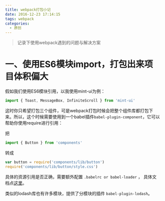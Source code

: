 ```yaml
---
title: webpack打包小记
date: 2016-12-23 17:14:15
tags: webpack
categories:
  - 原创
---
```


> 记录下使用webpack遇到的问题与解决方案

<!--more-->

# 一、使用ES6模块import，打包出来项目体积偏大

假如我们使用ES6模块引用，以我使用mint-ui为例：

```javascript
import { Toast, MessageBox, InfiniteScroll } from 'mint-ui'
```

这时你只希望打包三个组件，可是webpack打包时候会把整个组件库都打包下来。所以，这个时候需要使用到一个babel插件`babel-plugin-component`，它可以帮助你使用require进行引用：

把 
```javascript
import { Button } from 'components'
```
转成
```javascript
var button = require('components/lib/button')
require('components/lib/button/style.css')
```
具体的资源引用是否正确，需要额外配置 `.babelrc or babel-loader` ， 具体文档点[这里](https://www.npmjs.com/package/babel-plugin-component)。

类似的lodash库也有许多模块，提供了分模块的插件 `babel-plugin-lodash`。

